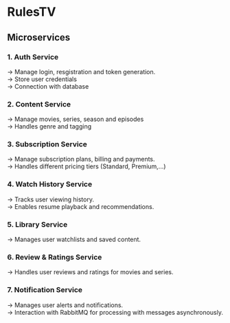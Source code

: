 # RulesTV

## Microservices

### 1. Auth Service
-> Manage login, resgistration and token generation.<br>
-> Store user credentials<br>
-> Connection with database<br>

### 2. Content Service
-> Manage movies, series, season and episodes<br>
-> Handles genre and tagging<br>

### 3. Subscription Service
-> Manage subscription plans, billing and payments.<br>
-> Handles different pricing tiers (Standard, Premium,...)<br>

### 4. Watch History Service
-> Tracks user viewing history.<br>
-> Enables resume playback and recommendations.<br>

### 5. Library Service
-> Manages user watchlists and saved content.<br>

### 6. Review & Ratings Service
-> Handles user reviews and ratings for movies and series.<br>

### 7. Notification Service
-> Manages user alerts and notifications.<br>
-> Interaction with RabbitMQ for processing with messages asynchronously.<br>







